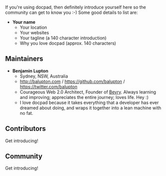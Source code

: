 If you're using docpad, then definitely introduce yourself here so the community can get to know you :-) Some good details to list are:

- **Your name**
  - Your location
  - Your websites
  - Your tagline (a 140 character introduction)
  - Why you love docpad (approx. 140 characters)


## Maintainers

- **Benjamin Lupton**
  - Sydney, NSW, Australia
  - http://balupton.com / https://github.com/balupton / https://twitter.com/balupton
  - Courageous Web 2.0 Architect, Founder of [Bevry](http://bevry.me). Always learning and improving; appreciates the entire journey; loves life. Hey :)
  - I love docpad because it takes everything that a developer has ever dreamed about doing, and wraps it together into a lean machine with no fat.


## Contributors

Get introducing!


## Community

Get introducing!